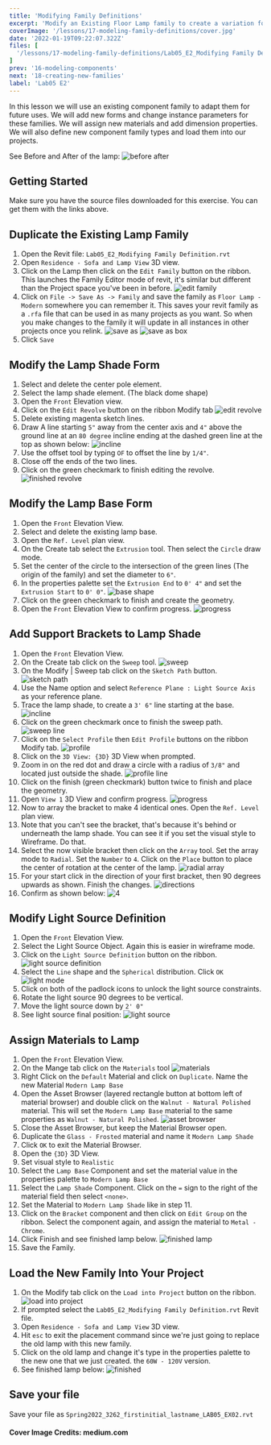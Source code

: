 ```yaml
---
title: 'Modifying Family Definitions'
excerpt: 'Modify an Existing Floor Lamp family to create a variation for use in other projects'
coverImage: '/lessons/17-modeling-family-definitions/cover.jpg'
date: '2022-01-19T09:22:07.322Z'
files: [
  '/lessons/17-modeling-family-definitions/Lab05_E2_Modifying Family Definition.rvt'
]
prev: '16-modeling-components'
next: '18-creating-new-families'
label: 'Lab05 E2'
---
```


In this lesson we will use an existing component family to adapt them for future uses. We will add new forms and change instance parameters for these families. We will assign new materials and add dimension properties. We will also define new component family types and load them into our projects.

See Before and After of the lamp:
![before after](/lessons/17-modeling-family-definitions/before-after.png)

## Getting Started

Make sure you have the source files downloaded for this exercise. You can get them with the links above.

## Duplicate the Existing Lamp Family

1. Open the Revit file: ``Lab05_E2_Modifying Family Definition.rvt``
2. Open ``Residence - Sofa and Lamp View`` 3D view.
3. Click on the Lamp then click on the ``Edit Family`` button on the ribbon. This launches the Family Editor mode of revit, it's similar but different than the Project space you've been in before.
![edit family](/lessons/17-modeling-family-definitions/edit-family.png)
4. Click on ``File -> Save As -> Family`` and save the family as ``Floor Lamp - Modern`` somewhere you can remember it. This saves your revit family as a ``.rfa`` file that can be used in as many projects as you want. So when you make changes to the family it will update in all instances in other projects once you relink.
![save as](/lessons/17-modeling-family-definitions/save-as.png)
![save as box](/lessons/17-modeling-family-definitions/save-as-box.png)
5. Click ``Save``

## Modify the Lamp Shade Form

1. Select and delete the center pole element.
2. Select the lamp shade element. (The black dome shape)
3. Open the ``Front`` Elevation view.
4. Click on the ``Edit Revolve`` button on the ribbon Modify tab
![edit revolve](/lessons/17-modeling-family-definitions/edit-revolve.png)
5. Delete existing magenta sketch lines.
6. Draw A line starting ``5"`` away from the center axis and ``4"`` above the ground line at an ``80 degree`` incline ending at the dashed green line at the top as shown below:
![incline](/lessons/17-modeling-family-definitions/incline.png)
7. Use the offset tool by typing ``OF`` to offset the line by ``1/4"``.
8. Close off the ends of the two lines.
9. Click on the green checkmark to finish editing the revolve.
![finished revolve](/lessons/17-modeling-family-definitions/finished-revolve.png)

## Modify the Lamp Base Form

1. Open the ``Front`` Elevation View.
2. Select and delete the existing lamp base.
3. Open the ``Ref. Level`` plan view.
4. On the Create tab select the ``Extrusion`` tool. Then select the ``Circle`` draw mode.
5. Set the center of the circle to the intersection of the green lines (The origin of the family) and set the diameter to ``6"``.
6. In the properties palette set the ``Extrusion End`` to ``0' 4"`` and set the ``Extrusion Start`` to ``0' 0"``.
![base shape](/lessons/17-modeling-family-definitions/base-shape.png)
7. Click on the green checkmark to finish and create the geometry.
8. Open the ``Front`` Elevation View to confirm progress.
![progress](/lessons/17-modeling-family-definitions/base-new.png)

## Add Support Brackets to Lamp Shade

1. Open the ``Front`` Elevation View.
2. On the Create tab click on the ``Sweep`` tool.
![sweep](/lessons/17-modeling-family-definitions/sweep.png)
3. On the Modify | Sweep tab click on the ``Sketch Path`` button.
![sketch path](/lessons/17-modeling-family-definitions/sketch-path.png)
4. Use the Name option and select ``Reference Plane : Light Source Axis`` as your reference plane.
5. Trace the lamp shade, to create a ``3' 6"`` line starting at the base.
![incline](/lessons/17-modeling-family-definitions/incline.png)
6. Click on the green checkmark once to finish the sweep path.
![sweep line](/lessons/17-modeling-family-definitions/sweep-line.png)
7. Click on the ``Select Profile`` then ``Edit Profile`` buttons on the ribbon Modify tab.
![profile](/lessons/17-modeling-family-definitions/profile.png)
8. Click on the ``3D View: {3D}`` 3D View when prompted.
9. Zoom in on the red dot and draw a circle with a radius of ``3/8"`` and located just outside the shade.
![profile line](/lessons/17-modeling-family-definitions/profile-line.png)
10. Click on the finish (green checkmark) button twice to finish and place the geometry.
11. Open ``View 1`` 3D View and confirm progress.
![progress](/lessons/17-modeling-family-definitions/progress.png)
12. Now to array the bracket to make 4 identical ones. Open the ``Ref. Level`` plan view.
13. Note that you can't see the bracket, that's because it's behind or underneath the lamp shade. You can see it if you set the visual style to Wireframe. Do that.
14. Select the now visible bracket then click on the ``Array`` tool. Set the array mode to ``Radial``. Set the ``Number`` to ``4``. Click on the ``Place`` button to place the center of rotation at the center of the lamp.
![radial array](/lessons/17-modeling-family-definitions/radial-array.png)
15. For your start click in the direction of your first bracket, then 90 degrees upwards as shown. Finish the changes.
![directions](/lessons/17-modeling-family-definitions/directions.png)
16. Confirm as shown below:
![4](/lessons/17-modeling-family-definitions/4.png)

## Modify Light Source Definition

1. Open the ``Front`` Elevation View.
2. Select the Light Source Object. Again this is easier in wireframe mode.
3. Click on the ``Light Source Definition`` button on the ribbon.
![light source definition](/lessons/17-modeling-family-definitions/light-source-definition.png)
4. Select the ``Line`` shape and the ``Spherical`` distribution. Click ``OK``
![light mode](/lessons/17-modeling-family-definitions/light-mode.png)
5. Click on both of the padlock icons to unlock the light source constraints.
6. Rotate the light source 90 degrees to be vertical.
7. Move the light source down by ``2' 0"``
8. See light source final position:
![light source](/lessons/17-modeling-family-definitions/light-source.png)

## Assign Materials to Lamp

1. Open the ``Front`` Elevation View.
3. On the Mange tab click on the ``Materials`` tool
![materials](/lessons/17-modeling-family-definitions/materials.png)
4. Right Click on the ``Default`` Material and click on ``Duplicate``. Name the new Material ``Modern Lamp Base``
5. Open the Asset Browser (layered rectangle button at bottom left of material browser) and double click on the ``Walnut - Natural Polished`` material. This will set the ``Modern Lamp Base`` material to the same properties as ``Walnut - Natural Polished``.
![asset browser](/lessons/17-modeling-family-definitions/asset-browser.png)
6. Close the Asset Browser, but keep the Material Browser open.
7. Duplicate the ``Glass - Frosted`` material and name it ``Modern Lamp Shade``
8. Click ``OK`` to exit the Material Browser.
9. Open the ``{3D}`` 3D View.
10. Set visual style to ``Realistic``
11. Select the ``Lamp Base`` Component and set the material value in the properties palette to ``Modern Lamp Base``
12. Select the ``Lamp Shade`` Component. Click on the ``=`` sign to the right of the material field then select ``<none>``.
13. Set the Material to ``Modern Lamp Shade`` like in step 11.
14. Click on the ``Bracket`` component and then click on ``Edit Group`` on the ribbon. Select the component again, and assign the material to ``Metal - Chrome``.
15. Click Finish and see finished lamp below.
![finished lamp](/lessons/17-modeling-family-definitions/finished-lamp.png)
16. Save the Family.

## Load the New Family Into Your Project

1. On the Modify tab click on the ``Load into Project`` button on the ribbon.
![load into project](/lessons/17-modeling-family-definitions/load-into-project.png)
2. If prompted select the ``Lab05_E2_Modifying Family Definition.rvt`` Revit file.
3. Open ``Residence - Sofa and Lamp View`` 3D view.
4. Hit ``esc`` to exit the placement command since we're just going to replace the old lamp with this new family.
5. Click on the old lamp and change it's type in the properties palette to the new one that we just created. the ``60W - 120V`` version.
6. See finished lamp below:
![finished](/lessons/17-modeling-family-definitions/finished-lamp-in-model.png)

## Save your file

Save your file as ``Spring2022_3262_firstinitial_lastname_LAB05_EX02.rvt``

#### Cover Image Credits: medium.com